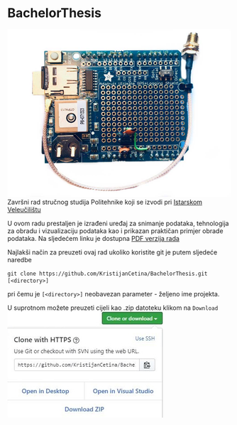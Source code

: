 # BachelorThesis
![Hardwareski sklop](/resources/HardwareSetup.jpg "Hardwareski sklop")
Završni rad stručnog studija Politehnike koji se izvodi pri [Istarskom Veleučilištu](https://www.iv.hr/)

U ovom radu prestaljen je izrađeni uređaj za snimanje podataka, tehnologija za obradu i vizualizaciju podataka kao i prikazan praktičan primjer obrade podataka.
Na sljedećem linku je dostupna [PDF verzija rada](https://github.com/KristijanCetina/BachelorThesis/blob/master/LaTeX/Zavr%C5%A1niRad-KristijanCetina.pdf)

Najlakši način za preuzeti ovaj rad ukoliko koristite git je putem sljedeće naredbe
```
git clone https://github.com/KristijanCetina/BachelorThesis.git [<directory>]
```
pri čemu je `[<directory>]` neobavezan parameter - željeno ime projekta.

U suprotnom možete preuzeti cijeli kao .zip datoteku klikom na `Download`
![Download](/resources/DownloadAsZip.JPG "Download")
